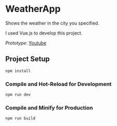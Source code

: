 # WeatherApp

Shows the weather in the city you specified.

I used Vue.js to develop this project.

*Prototype*: <a href="https://www.youtube.com/watch?v=gc4mdM1CcNo">Youtube</a>

## Project Setup

```sh
npm install
```

### Compile and Hot-Reload for Development

```sh
npm run dev
```

### Compile and Minify for Production

```sh
npm run build
```
